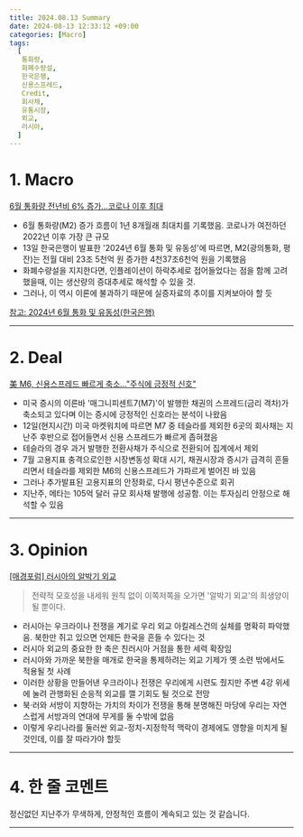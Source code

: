 ```yaml
---
title: 2024.08.13 Summary
date: 2024-08-13 12:33:12 +09:00
categories: [Macro]
tags:
  [
   통화량,
   화폐수량설,
   한국은행,
   신용스프레드,
   Credit,
   회사채,
   유통시장,
   외교,
   러시아,
  ]
---
```


# 1. Macro

[6월 통화량 전년비 6% 증가...코로나 이후 최대](https://news.einfomax.co.kr/news/articleView.html?idxno=4321062)

- 6월 통화량(M2) 증가 흐름이 1년 8개월래 최대치를 기록했음. 코로나가 여전하던 2022년 이후 가장 큰 규모
- 13일 한국은행이 발표한 '2024년 6월 통화 및 유동성'에 따르면, M2(광의통화, 평잔)는 전월 대비 23조 5천억 원 증가한 4천37조6천억 원을 기록했음
- 화폐수량설을 지지한다면, 인플레이션이 하락추세로 접어들었다는 점을 함께 고려했을때, 이는 생산량의 증대추세로 해석할 수 있을 것.
- 그러나, 이 역시 이론에 불과하기 때문에 실증자료의 추이를 지켜보아야 할 듯

[참고: 2024년 6월 통화 및 유동성(한국은행)](https://www.bok.or.kr/portal/bbs/B0000501/view.do?nttId=10086406&searchCnd=1&searchKwd=&depth=201150&pageUnit=10&pageIndex=1&programType=newsData&menuNo=201264&oldMenuNo=201150)

---

# 2. Deal

[美 M6, 신용스프레드 빠르게 축소..."주식에 긍정적 신호"](https://news.einfomax.co.kr/news/articleView.html?idxno=4320980)

- 미국 증시의 이른바 '매그니피센트7(M7)'이 발행한 채권의 스프레드(금리 격차)가 축소되고 있다며 이는 증시에 긍정적인 신호라는 분석이 나왔음
- 12일(현지시간) 미국 마켓워치에 따르면 M7 중 테슬라를 제외한 6곳의 회사채는 지난주 후반으로 접어들면서 신용 스프레드가 빠르게 좁혀졌음
- 테슬라의 경우 과거 발행한 전환사채가 주식으로 전환되어 집계에서 제외
- 7월 고용지표 충격으로인한 시장변동성 확대 시기, 채권시장과 증시가 급격히 흔들리면서 테슬라를 제외한 M6의 신용스프레드가 가파르게 벌어진 바 있음
- 그러나 추가발표된 고용지표의 안정화로, 다시 평년수준으로 회귀
- 지난주, 메타는 105억 달러 규모 회사채 발행에 성공함. 이는 투자심리 안정으로 해석할 수 있음

---

# 3. Opinion

[[매경포럼] 러시아의 알박기 외교](https://www.mk.co.kr/news/columnists/11091155)

> 전략적 모호성을 내세워 원칙 없이 이쪽저쪽을 오가면 '알박기 외교'의 희생양이 될 뿐이다.

- 러시아는 우크라이나 전쟁을 계기로 우리 외교 아킬레스건의 실체를 명확히 파악했음. 북한만 쥐고 있으면 언제든 한국을 흔들 수 있다는 것
- 러시아 외교의 중요한 한 축은 친러시아 거점을 통한 세력 확장임
- 러시아와 가까운 북한을 매개로 한국을 통제하려는 외교 기제가 옛 소련 밖에서도 적용될 첫 사례
- 이러한 상황을 만들어낸 우크라이나 전쟁은 우리에게 시련도 줬지만 주변 4강 위세에 눌려 관행화된 순응적 외교를 깰 기회도 될 것으로 전망
- 북·러와 서방이 지향하는 가치의 차이가 전쟁을 통해 분명해진 마당에 우리는 자연스럽게 서방과의 연대에 무게를 둘 수밖에 없음
- 이렇게 우리나라를 둘러싼 외교-정치-지정학적 맥락이 경제에도 영향을 미치게 될 것인데, 이를 잘 따라가야 할듯

---

# 4. 한 줄 코멘트

정신없던 지난주가 무색하게, 안정적인 흐름이 계속되고 있는 것 같습니다.

---